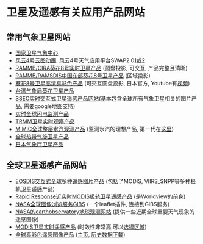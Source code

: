 # 卫星及遥感有关应用产品网站

## 常用气象卫星网站

* [国家卫星气象中心](http://nsmc.org.cn/NSMC/Home/Index.html)
* [风云4号云图动画](http://fy4.nsmc.org.cn/nsmc/cn/image/animation.html), 风云4号天气应用平台SWAP2.0[1](http://rsapp.nsmc.org.cn/geofy/)或[2](http://10.0.65.135/geofy/)
* [RAMMB/CIRA葵花8号实时卫星产品](http://rammb-slider.cira.colostate.edu/?sat=himawari&sec=full_disk&x=3800&y=5380&z=2&im=12&ts=1&st=0&et=0&speed=130&motion=loop&map=1&lat=0&p%5B0%5D=16&opacity%5B0%5D=1&hidden%5B0%5D=0&pause=0&slider=-1&hide_controls=0&mouse_draw=0&s=rammb-slider) (圆盘投影, 可交互, 产品完整且清晰)
* [RAMMB/RAMSDIS中国东部葵花8号卫星产品](http://rammb.cira.colostate.edu/ramsdis/online/himawari-8.asp#Eastern_China) (区域投影)
* [葵花8号卫星高清真彩色产品](http://himawari8.nict.go.jp/) (可交互圆盘投影, 日本官方, Youtube有[视频](https://www.youtube.com/channel/UCx9Wvt_RY7KvoDH59jAMPxA))
* [台湾气象局葵花卫星产品](https://www.cwb.gov.tw/V7e/observe/satellite/Sat_TrueEA.htm)
* [SSEC实时交互式卫星遥感产品网站](https://re.ssec.wisc.edu/)(基本包含全球所有气象卫星相关的图片产品, 需要google地图支持)
* [实时全球闪电监测产品](http://www.lightningmaps.org/)
* [TRMM卫星实时观察产品](https://trmm.gsfc.nasa.gov/)
* [MIMIC全球整层水汽观测产品](http://tropic.ssec.wisc.edu/real-time/mtpw2/) (监测水汽的理想产品, 第一代在[这里](http://tropic.ssec.wisc.edu/real-time/mimic-tpw/global/main.html))
* [全球热带气旋卫星产品](http://tropic.ssec.wisc.edu/)
* [日本气象厅卫星产品](http://www.jma.go.jp/en/gms/)

## 全球卫星遥感产品网站

* [EOSDIS交互式全球多种遥感图片产品](https://worldview.earthdata.nasa.gov/) (包括了MODIS, VIIRS_SNPP等多种极轨卫星遥感产品)
* [Rapid Response近实时MODIS极轨卫星遥感产品](https://earthdata.nasa.gov/earth-observation-data/near-real-time/rapid-response) (是Worldview的前身)
* [NASA全球图像浏览服务GIBS](http://aparshin.github.io/leaflet-GIBS/examples/#6/39.682/119.421) (一个leaflet插件, 连接到GIBS服务)
* [NASA的earthobservatory地球观测网站](https://earthobservatory.nasa.gov/) (提供一些近期全球重要天气现象的遥感图像)
* [MODIS卫星实时遥感产品](https://lance.modaps.eosdis.nasa.gov/realtime/) (时效性非常高,可以[选择区域](https://lance-modis.eosdis.nasa.gov/imagery/subsets/?area=sea))
* [全球真彩色遥感图像产品](https://www.nnvl.noaa.gov/NOAA_Earth_Daily_Color/Snapshot.html) ([主页](https://www.nesdis.noaa.gov/content/imagery-and-data), <a href="ftp://ftp.nnvl.noaa.gov/View/TRUE/Images/Color/Daily/">历史数据下载</a>)